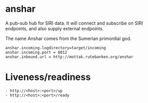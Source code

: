 # anshar

A pub-sub hub for SIRI data. It will connect and subscribe on SIRI endpoints,
and also supply external endpoints.

The name Anshar comes from the Sumerian primordial god.

``` 
anshar.incoming.logdirectory=target/incoming
anshar.incoming.port = 8012
anshar.inbound.url = http://mottak.rutebanken.org/anshar
``` 

# Liveness/readiness
```
- http://<host>:<port>/up
- http://<host>:<port>/ready
```
